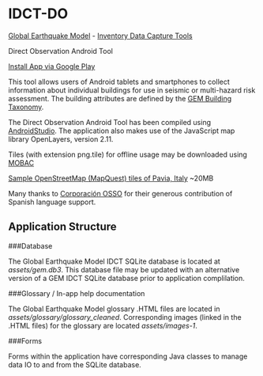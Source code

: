 # IDCT-DO


[Global Earthquake Model](http://www.globalquakemodel.org) - [Inventory Data Capture Tools](https://www.globalquakemodel.org/what/physical-integrated-risk/inventory-capture-tools/)

Direct Observation Android Tool


[Install App via Google Play](https://play.google.com/store/apps/details?id=org.globalquakemodel.org.idctdo)


This tool allows users of Android tablets and smartphones to collect information about individual buildings for use in seismic or multi-hazard risk assessment. The building attributes are defined by the [GEM Building Taxonomy](https://www.globalquakemodel.org/what/physical-integrated-risk/building-taxonomy/).



The Direct Observation Android Tool has been compiled using [AndroidStudio](https://developer.android.com/studio/index.html).  The application also makes use of the JavaScript map library OpenLayers, version 2.11.

Tiles (with extension png.tile) for offline usage may be downloaded using [MOBAC](http://mobac.sourceforge.net)


[Sample OpenStreetMap (MapQuest) tiles of Pavia, Italy](http://gem.github.io/DirectObservationToolsForAndroid/sample_pavia_png_tiles.zip) ~20MB


Many thanks to [Corporación OSSO](http://osso.org.co) for their generous contribution of Spanish language support.


## Application Structure

###Database

The Global Earthquake Model IDCT SQLite database is located at *assets/gem.db3*. This database file may be updated with an alternative version of a GEM IDCT SQLite database prior to application complilation.


###Glossary / In-app help documentation

The Global Earthquake Model glossary .HTML files are located in *assets/glossary/glossary_cleaned*. Corresponding images (linked in the .HTML files) for the glossary are located *assets/images-1*.


###Forms

Forms within the application have corresponding Java classes to manage data IO to and from the SQLite database.

